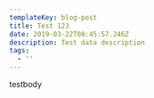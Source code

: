 ```yaml
---
templateKey: blog-post
title: Test 123
date: 2019-03-22T08:45:57.246Z
description: Test data description
tags:
  - ''
---
```

testbody
